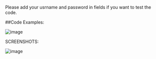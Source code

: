 Please add your usrname and password in fields if you want to test the code.  

##Code Examples:

![image](https://user-images.githubusercontent.com/68859484/107509680-8af7b000-6bab-11eb-8fc8-cb83fd20b2cf.png)



SCREENSHOTS: 

![image](https://user-images.githubusercontent.com/68859484/107509296-0442d300-6bab-11eb-8141-455b8dbeffae.png)


